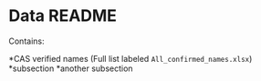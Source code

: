 # Data README #

Contains:

*CAS verified names (Full list labeled `All_confirmed_names.xlsx`)
  *subsection
      *another subsection
  
